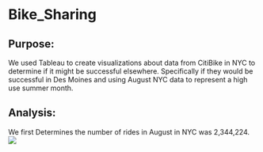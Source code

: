 # Bike_Sharing
## Purpose: 
  We used Tableau to create visualizations about data from CitiBike in NYC to determine if it might be successful elsewhere.
  Specifically if they would be successful in Des Moines and using August NYC data to represent a high use summer month.
 
## Analysis: 

  We first Determines the number of rides in August in NYC was 2,344,224.
![](Images/Screen%20Shot%202022-06-23%20at%20%205.52.06%20PM.png)
